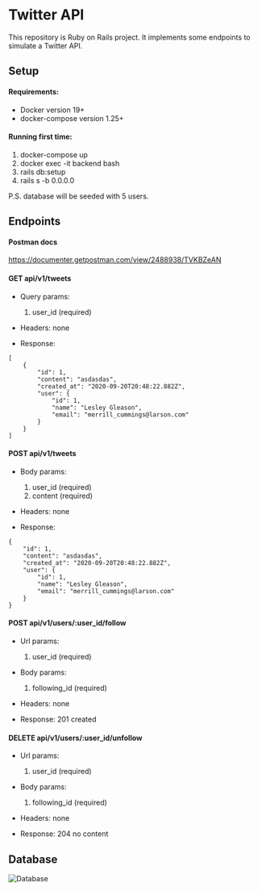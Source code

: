 # Twitter API

This repository is Ruby on Rails project. It implements some endpoints to simulate a Twitter API.

## Setup
#### Requirements:
* Docker version 19+
* docker-compose version 1.25+

#### Running first time:
1. docker-compose up
2. docker exec -it backend bash
3. rails db:setup
4. rails s -b 0.0.0.0

P.S. database will be seeded with 5 users.

## Endpoints
#### Postman docs
https://documenter.getpostman.com/view/2488938/TVKBZeAN

#### GET api/v1/tweets
- Query params:
  1. user_id (required)

- Headers:
  none

- Response:

```
[
    {
        "id": 1,
        "content": "asdasdas",
        "created_at": "2020-09-20T20:48:22.882Z",
        "user": {
            "id": 1,
            "name": "Lesley Gleason",
            "email": "merrill_cummings@larson.com"
        }
    }
]
```
#### POST api/v1/tweets
- Body params:
  1. user_id (required)
  2. content (required)

- Headers:
  none

- Response:

```
{
    "id": 1,
    "content": "asdasdas",
    "created_at": "2020-09-20T20:48:22.882Z",
    "user": {
        "id": 1,
        "name": "Lesley Gleason",
        "email": "merrill_cummings@larson.com"
    }
}
```
#### POST api/v1/users/:user_id/follow
- Url params:
  1. user_id (required)

- Body params:
  1. following_id (required)

- Headers:
  none

- Response:
  201 created

#### DELETE api/v1/users/:user_id/unfollow
- Url params:
  1. user_id (required)

- Body params:
  1. following_id (required)

- Headers:
  none

- Response:
  204 no content


## Database
![Database](https://i.imgur.com/b0Yb2Km.png)
